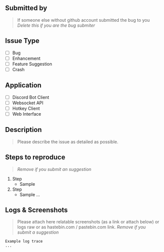 ## Submitted by
> If someone else without github account submitted the bug to you
*Delete this if you are the bug submiter*

## Issue Type
- [ ] Bug
- [ ] Enhancement
- [ ] Feature Suggestion
- [ ] Crash

## Application
- [ ] Discord Bot Client
- [ ] Websocket API
- [ ] Hotkey Client
- [ ] Web Interface

## Description
> Please describe the issue as detailed as possible.

## Steps to reproduce
> *Remove if you submit an suggestion*

1. Step
    - Sample
2. Step
    - Sample
...

## Logs & Screenshots
> Please attach here relatable screenshots (as a link or attach below) or logs raw or as hastebin.com / pastebin.com link.
> *Remove if you submit a suggestion*

```
Example log trace
...
```
